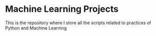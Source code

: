 # Machine Learning Projects
This is the repository where I store all the scripts related to practices of Python and Machine Learning
